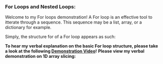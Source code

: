 ### For Loops and Nested Loops:

Welcome to my For loops demonstration! A For loop is an effective tool to itterate through a sequence. This sequence may be a list, array, or a dictionary for example.

Simply, the structure for of a For loop appears as such: 

**To hear my verbal explanation on the basic For loop structure, please take a look at the following [Demonstration Video](https://web.microsoftstream.com/video/bcbfac9f-b6d4-4b89-b8fa-1b0a4a1d7938)!**
**Please view my verbal demonstration on 1D array slicing:** 
